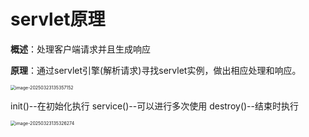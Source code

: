 # servlet原理

**概述**：处理客户端请求并且生成响应

**原理**：通过servlet引擎(解析请求)寻找servlet实例，做出相应处理和响应。

<img src="C:\Users\eeekuu\AppData\Roaming\Typora\typora-user-images\image-20250323135357152.png" alt="image-20250323135357152" style="zoom:50%;" />

init()--在初始化执行  service()--可以进行多次使用  destroy()--结束时执行

<img src="C:\Users\eeekuu\AppData\Roaming\Typora\typora-user-images\image-20250323135326274.png" alt="image-20250323135326274" style="zoom:50%;" />